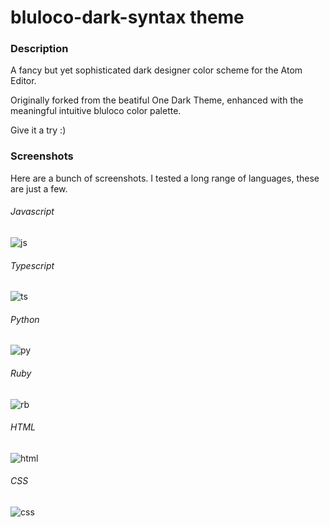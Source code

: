 # bluloco-dark-syntax theme

### Description
A fancy but yet sophisticated dark designer color scheme for the Atom Editor.

Originally forked from the beatiful One Dark Theme, enhanced with the meaningful intuitive bluloco color palette.

Give it a try :)

### Screenshots
Here are a bunch of screenshots.
I tested a long range of languages, these are just a few.

###### Javascript

![js](https://raw.githubusercontent.com/uloco/bluloco-dark-syntax/master/js.png)


###### Typescript
![ts](https://raw.githubusercontent.com/uloco/bluloco-dark-syntax/master/ts.png)

###### Python
![py](https://raw.githubusercontent.com/uloco/bluloco-dark-syntax/master/py.png)

###### Ruby
![rb](https://raw.githubusercontent.com/uloco/bluloco-dark-syntax/master/rb.png)

###### HTML
![html](https://raw.githubusercontent.com/uloco/bluloco-dark-syntax/master/html.png)

###### CSS
![css](https://raw.githubusercontent.com/uloco/bluloco-dark-syntax/master/css.png)
